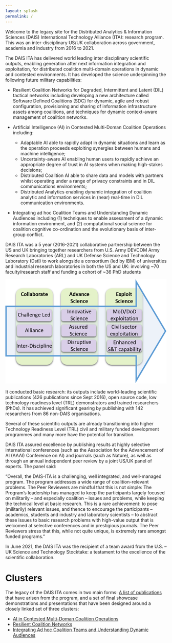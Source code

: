 ```yaml
---
layout: splash
permalink: /
---
```


Welcome to the legacy site for the Distributed Analytics & Information Sciences (DAIS) International Technology Alliance (ITA):  research program.  This was an inter-disciplinary US/UK collaboration across government, academia  and industry from 2016 to 2021.

The DAIS ITA has delivered world leading inter disciplinary scientific outputs, enabling generation after next information integration and exploitation, for distributed coalition multi-domain operations in dynamic and contested environments.  It has developed the science underpinning the following future military capabilities:

- Resilient Coalition Networks for Degraded, Intermittent and Latent (DIL) tactical networks including developing a new architecture called Software Defined Coalitions (SDC) for dynamic, agile and robust configuration, provisioning and sharing of information infrastructure assets among coalitions, and techniques for dynamic context-aware management of coalition networks.

- Artificial Intelligence (AI) in Contested Multi-Doman Coalition Operations including:
  -	Adaptable AI able to rapidly adapt in dynamic situations and learn as the operation proceeds exploiting synergies between humans and machine intelligence;
  -	Uncertainty-aware AI enabling human users to rapidly achieve an appropriate degree of trust in AI systems when making high-stakes decisions;
  -	Distributed Coalition AI able to share data and models with partners whilst operating under a range of privacy constraints and in DIL communications environments;
  -	Distributed Analytics enabling dynamic integration of coalition analytic and information services in (near) real-time in DIL communication environments.
 
- Integrating ad hoc Coalition Teams and Understanding Dynamic Audiences including (1) techniques to enable assessment of a dynamic information environment, and (2) computational social science for coalition cognitive co-ordination and the evolutionary basis of inter-group conflict.

DAIS ITA was a 5 year (2016-2021) collaborative partnership between the US and UK bringing together researchers from U.S. Army DEVCOM Army Research Laboratories (ARL) and UK Defense Science and Technology Laboratory (Dstl) to work alongside a consortium (led by IBM) of universities and industrial research laboratories in both the US and UK: involving ~70 faculty/research staff and funding a cohort of ~36 PhD students

![Overview Image](/dais/images/Overview1.png)

It conducted basic research: its outputs include world-leading scientific publications (426 publications since Sept 2016), open source code, low technology readiness level (TRL) demonstrators and trained researchers (PhDs).  It has achieved significant gearing by publishing with 142 researchers from 86 non-DAIS organisations. 

Several of these scientific outputs are already transitioning into higher Technology Readiness Level (TRL) civil and military funded development programmes and many more have the potential for transition.

DAIS ITA assured excellence by publishing results at highly selective international conferences (such as the Association for the Advancement of AI (AAAI) Conference on AI) and journals (such as Nature), as well as through an annual independent peer review by a joint US/UK panel of experts.  The panel said:

“Overall, the DAIS-ITA is a challenging, well integrated, and well-managed program. The program addresses a wide range of coalition-relevant problems. The Peer Reviewers are mindful that this is not simple: The Program’s leadership has managed to keep the participants largely focused on militarily – and especially coalition – issues and problems, while keeping the technical level at basic research. This is a rare achievement: to pose (militarily) relevant issues, and thence to encourage the participants – academics, students and industry and laboratory scientists – to abstract these issues to basic research problems with high-value output that is welcomed at selective conferences and in prestigious journals. The Peer Reviewers stress that this, while not quite unique, is extremely rare amongst funded programs.”

In June 2021, the DAIS ITA was the recipient of a team award from the U.S. – UK Science and Technology Stocktake: a testament to the excellence of the scientific collaboration.


# Clusters
The legacy of the DAIS ITA comes in two main forms: [A list of publications](/science-library/) that have arisen from the
program, and a set of final showcase demonstrations and presentations that have been designed around a
closely linked set of three clusters:

- [AI in Contested Multi-Doman Coalition Operations](/AI_Cluster)
- [Resilient Coalition Networks](/Resiliant_Cluster)
- [Integrating Ad hoc Coalition Teams and Understanding Dynamic Audiences](/Integrating_Cluster/)
